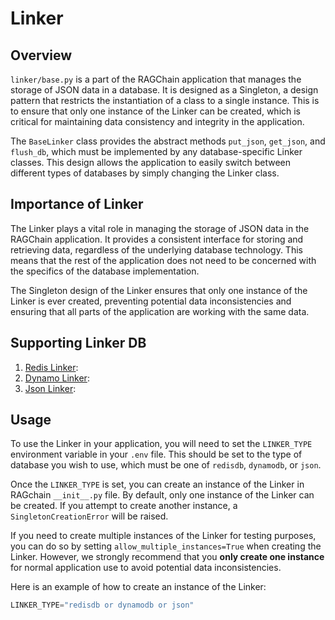 # Linker

## Overview
`linker/base.py` is a part of the RAGChain application that manages the storage of JSON data in a database. It is designed as a Singleton, a design pattern that restricts the instantiation of a class to a single instance. This is to ensure that only one instance of the Linker can be created, which is critical for maintaining data consistency and integrity in the application.

The `BaseLinker` class provides the abstract methods `put_json`, `get_json`, and `flush_db`, which must be implemented by any database-specific Linker classes. This design allows the application to easily switch between different types of databases by simply changing the Linker class.

## Importance of Linker

The Linker plays a vital role in managing the storage of JSON data in the RAGChain application. It provides a consistent interface for storing and retrieving data, regardless of the underlying database technology. This means that the rest of the application does not need to be concerned with the specifics of the database implementation.

The Singleton design of the Linker ensures that only one instance of the Linker is ever created, preventing potential data inconsistencies and ensuring that all parts of the application are working with the same data.
## Supporting Linker DB
1. [Redis Linker](redis_linker.md):
2. [Dynamo Linker](dynamo_linker.md):
3. [Json Linker](json_linker.md): 

## Usage
To use the Linker in your application, you will need to set the `LINKER_TYPE` environment variable in your `.env` file. 
This should be set to the type of database you wish to use, which must be one of `redisdb`, `dynamodb`, or `json`.

Once the `LINKER_TYPE` is set, you can create an instance of the Linker in RAGchain `__init__.py` file. 
By default, only one instance of the Linker can be created. If you attempt to create another instance, a `SingletonCreationError` will be raised.

If you need to create multiple instances of the Linker for testing purposes, you can do so by setting `allow_multiple_instances=True` when creating the Linker. 
However, we strongly recommend that you **only create one instance** for normal application use to avoid potential data inconsistencies.

Here is an example of how to create an instance of the Linker:
```Python
LINKER_TYPE="redisdb or dynamodb or json"
```